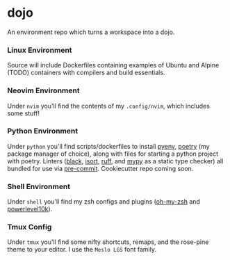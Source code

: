 # dojo
An environment repo which turns a workspace into a dojo.

### Linux Environment
Source will include Dockerfiles containing examples of Ubuntu and Alpine (TODO) containers with compilers and build essentials.

### Neovim Environment
Under `nvim` you'll find the contents of my `.config/nvim`, which includes some stuff!

### Python Environment
Under `python` you'll find scripts/dockerfiles to install [pyenv](https://github.com/pyenv/pyenv), [poetry](https://python-poetry.org/) (my package manager of choice), along with files for starting a python project with poetry. Linters ([black](https://pypi.org/project/black/), [isort](https://pycqa.github.io/isort/), [ruff](https://github.com/astral-sh/ruff), and [mypy](https://github.com/python/mypy) as a static type checker) all bundled for use via [pre-commit](https://pre-commit.com/). Cookiecutter repo coming soon.

### Shell Environment
Under `shell` you'll find my zsh configs and plugins ([oh-my-zsh](https://ohmyz.sh/) and [powerlevel10k](https://github.com/romkatv/powerlevel10k)).

### Tmux Config
Under `tmux` you'll find some nifty shortcuts, remaps, and the rose-pine theme to your editor. I use the `Meslo LGS` font family.

